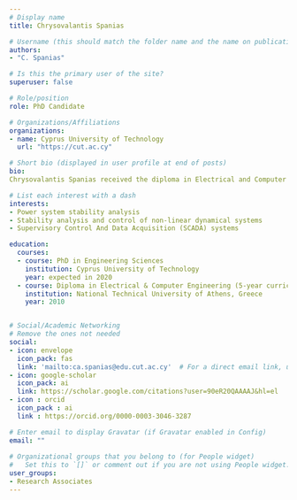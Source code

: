 ```yaml
---
# Display name
title: Chrysovalantis Spanias

# Username (this should match the folder name and the name on publications)
authors:
- "C. Spanias"

# Is this the primary user of the site?
superuser: false

# Role/position
role: PhD Candidate

# Organizations/Affiliations
organizations:
- name: Cyprus University of Technology
  url: "https://cut.ac.cy"

# Short bio (displayed in user profile at end of posts)
bio: 
Chrysovalantis Spanias received the diploma in Electrical and Computer Engineering from the National Technical University of Athens (NTUA) in 2010. During 2010-13 was employed as a Senior Electrical Engineer in the Construction Industry in Cyprus. Since 2013 he is a PhD student at the Department of Electrical Engineering, Computer Engineering and Informatics, Cyprus University of Technology. He currently works for the Distribution System Operator (DSO) of the Electricity Authority of Cyprus (EAC). His main area of research is stability analysis and control of power systems.

# List each interest with a dash
interests:
- Power system stability analysis
- Stability analysis and control of non-linear dynamical systems
- Supervisory Control And Data Acquisition (SCADA) systems 

education:
  courses:
  - course: PhD in Engineering Sciences
    institution: Cyprus University of Technology
    year: expected in 2020
  - course: Diploma in Electrical & Computer Engineering (5-year curriculum)
    institution: National Technical University of Athens, Greece
    year: 2010


# Social/Academic Networking
# Remove the ones not needed
social:
- icon: envelope
  icon_pack: fas
  link: 'mailto:ca.spanias@edu.cut.ac.cy'  # For a direct email link, use "mailto:test@example.org".
- icon: google-scholar
  icon_pack: ai
  link: https://scholar.google.com/citations?user=90eR20QAAAAJ&hl=el
- icon : orcid
  icon_pack : ai
  link : https://orcid.org/0000-0003-3046-3287

# Enter email to display Gravatar (if Gravatar enabled in Config)
email: ""
  
# Organizational groups that you belong to (for People widget)
#   Set this to `[]` or comment out if you are not using People widget.
user_groups:
- Research Associates
---
```




